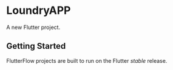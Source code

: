 # LoundryAPP

A new Flutter project.

## Getting Started

FlutterFlow projects are built to run on the Flutter _stable_ release.

